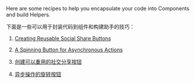 Here are some recipes to help you encapsulate your code into Components and build Helpers.

下面是一些可以用于封装代码到组件和构建助手的技巧：

1. [Creating Reusable Social Share Buttons](/guides/cookbook/helpers_and_components/creating_reusable_social_share_buttons)

2. [A Spinning Button for Asynchronous Actions](/guides/cookbook/helpers_and_components/spin_button_for_asynchronous_actions)

1. [创建可以重用的社交分享按钮](/guides/cookbook/helpers_and_components/creating_reusable_social_share_buttons)

2. [异步操作的旋转按钮](/guides/cookbook/helpers_and_components/spin_button_for_asynchronous_actions)
